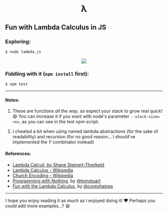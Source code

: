<h1 align="center">λ</h1>

## Fun with Lambda Calculus in JS

### Exploring:

```shell
$ node lambda.js
```
<p align="center"><img src="https://cloud.githubusercontent.com/assets/374635/21608626/cdfbf268-d211-11e6-910e-f49f5bd8f7ce.png"></p>

### Fiddling with it (`npm install` first):

```shell
$ npm test
```

---

#### Notes:

1. These are functions _all the way_, so expect your stack to grow real quick! :smile: You can increase it if you want with node's parameter `--stack-size=<n>`, as you can see in the test npm script.

2. I cheated a bit when using named lambda abstractions (for the sake of readability) and recursion (for no good reason… I should've implemented the _Y_ combinator instead)

#### References:

* [Lambda Calculi, by Shane Steinert-Threlkeld](http://www.iep.utm.edu/lambda-calculi/)
* [Lambda Calculus - Wikipedia](https://en.wikipedia.org/wiki/Lambda_calculus)
* [Church Encoding - Wikipedia](https://en.wikipedia.org/wiki/Church_encoding)
* [Programming with Nothing](https://codon.com/programming-with-nothing), by [@tomstuart](https://github.com/tomstuart)
* [Fun with the Lambda Calculus](https://www.youtube.com/watch?v=QPqoFCHpLF4), by [@coreyhaines](https://github.com/coreyhaines)

---

I hope you enjoy reading it as much as I enjoyed doing it! :heart: Perhaps you could add more examples…? :smile:
